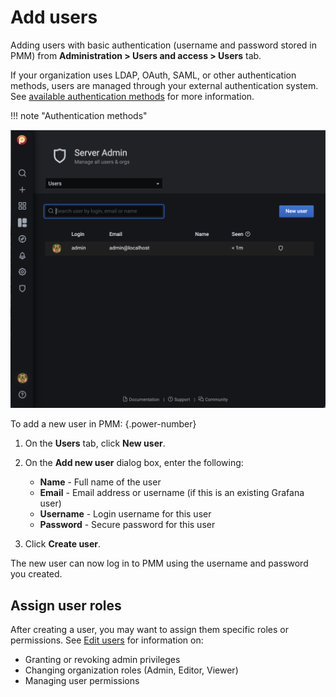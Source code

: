 # Add users

Adding users with basic authentication (username and password stored in PMM) from **Administration > Users and access > Users** tab.

If your organization uses LDAP, OAuth, SAML, or other authentication methods, users are managed through your external authentication system. See [available authentication methods](edit_users.md#available-authentication-methods) for more information.

!!! note "Authentication methods"

![!](../../images/PMM-manage-users.png)

To add a new user in PMM:
{.power-number}

1. On the **Users** tab, click **New user**.
2. On the **Add new user** dialog box, enter the following:
    - **Name** - Full name of the user
    - **Email** - Email address or username (if this is an existing Grafana user)
    - **Username** - Login username for this user
    - **Password** - Secure password for this user

3. Click **Create user**.

The new user can now log in to PMM using the username and password you created.

## Assign user roles

After creating a user, you may want to assign them specific roles or permissions. See [Edit users](edit_users.md) for information on:

- Granting or revoking admin privileges
- Changing organization roles (Admin, Editor, Viewer)
- Managing user permissions